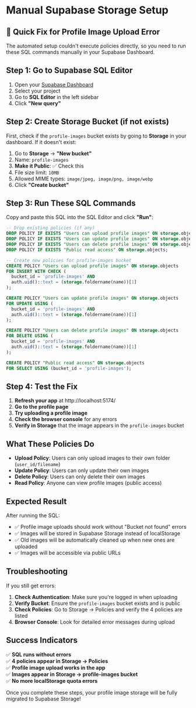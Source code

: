# Manual Supabase Storage Setup

## 🚨 Quick Fix for Profile Image Upload Error

The automated setup couldn't execute policies directly, so you need to run these SQL commands manually in your Supabase Dashboard.

## Step 1: Go to Supabase SQL Editor

1. Open your [Supabase Dashboard](https://supabase.com/dashboard)
2. Select your project
3. Go to **SQL Editor** in the left sidebar
4. Click **"New query"**

## Step 2: Create Storage Bucket (if not exists)

First, check if the `profile-images` bucket exists by going to **Storage** in your dashboard. If it doesn't exist:

1. Go to **Storage** → **"New bucket"**
2. Name: `profile-images`
3. **Make it Public**: ✅ Check this
4. File size limit: `10MB`
5. Allowed MIME types: `image/jpeg, image/png, image/webp`
6. Click **"Create bucket"**

## Step 3: Run These SQL Commands

Copy and paste this SQL into the SQL Editor and click **"Run"**:

```sql
-- Drop existing policies (if any)
DROP POLICY IF EXISTS "Users can upload profile images" ON storage.objects;
DROP POLICY IF EXISTS "Users can update profile images" ON storage.objects;
DROP POLICY IF EXISTS "Users can delete profile images" ON storage.objects;
DROP POLICY IF EXISTS "Public read access" ON storage.objects;

-- Create new policies for profile-images bucket
CREATE POLICY "Users can upload profile images" ON storage.objects
FOR INSERT WITH CHECK (
  bucket_id = 'profile-images' AND
  auth.uid()::text = (storage.foldername(name))[1]
);

CREATE POLICY "Users can update profile images" ON storage.objects
FOR UPDATE USING (
  bucket_id = 'profile-images' AND
  auth.uid()::text = (storage.foldername(name))[1]
);

CREATE POLICY "Users can delete profile images" ON storage.objects
FOR DELETE USING (
  bucket_id = 'profile-images' AND
  auth.uid()::text = (storage.foldername(name))[1]
);

CREATE POLICY "Public read access" ON storage.objects
FOR SELECT USING (bucket_id = 'profile-images');
```

## Step 4: Test the Fix

1. **Refresh your app** at http://localhost:5174/
2. **Go to the profile page**
3. **Try uploading a profile image**
4. **Check the browser console** for any errors
5. **Verify in Storage** that the image appears in the `profile-images` bucket

## What These Policies Do

- **Upload Policy**: Users can only upload images to their own folder (`user_id/filename`)
- **Update Policy**: Users can only update their own images
- **Delete Policy**: Users can only delete their own images  
- **Read Policy**: Anyone can view profile images (public access)

## Expected Result

After running the SQL:
- ✅ Profile image uploads should work without "Bucket not found" errors
- ✅ Images will be stored in Supabase Storage instead of localStorage
- ✅ Old images will be automatically cleaned up when new ones are uploaded
- ✅ Images will be accessible via public URLs

## Troubleshooting

If you still get errors:

1. **Check Authentication**: Make sure you're logged in when uploading
2. **Verify Bucket**: Ensure the `profile-images` bucket exists and is public
3. **Check Policies**: Go to Storage → Policies and verify the 4 policies are listed
4. **Browser Console**: Look for detailed error messages during upload

## Success Indicators

✅ **SQL runs without errors**  
✅ **4 policies appear in Storage → Policies**  
✅ **Profile image upload works in the app**  
✅ **Images appear in Storage → profile-images bucket**  
✅ **No more localStorage quota errors**  

Once you complete these steps, your profile image storage will be fully migrated to Supabase Storage!